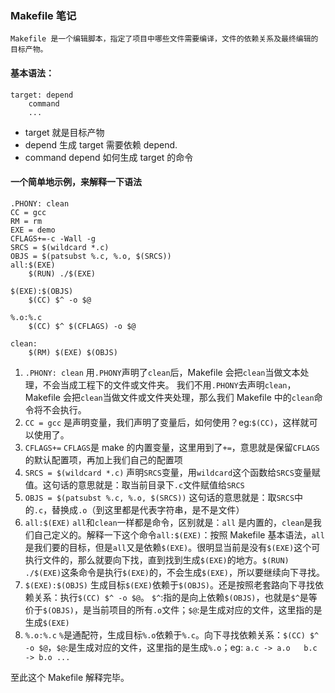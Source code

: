 ### Makefile 笔记

```
Makefile 是一个编辑脚本，指定了项目中哪些文件需要编译，文件的依赖关系及最终编辑的目标产物。
```

#### 基本语法：

```
target: depend
    command
    ...
```

- target 就是目标产物
- depend 生成 target 需要依赖 depend.
- command depend 如何生成 target 的命令

#### 一个简单地示例，来解释一下语法

```
.PHONY: clean
CC = gcc
RM = rm
EXE = demo
CFLAGS+=-c -Wall -g
SRCS = $(wildcard *.c)
OBJS = $(patsubst %.c, %.o, $(SRCS))
all:$(EXE)
	$(RUN) ./$(EXE)

$(EXE):$(OBJS)
	$(CC) $^ -o $@

%.o:%.c
	$(CC) $^ $(CFLAGS) -o $@

clean:
	$(RM) $(EXE) $(OBJS)
```

1. `.PHONY: clean`
   用`.PHONY`声明了`clean`后，Makefile 会把`clean`当做文本处理，不会当成工程下的文件或文件夹。
   我们不用`.PHONY`去声明`clean`，Makefile 会把`clean`当做文件或文件夹处理，那么我们 Makefile 中的`clean`命令将不会执行。
2. `CC = gcc`
   是声明变量，我们声明了变量后，如何使用？eg:`$(CC)`，这样就可以使用了。
3. `CFLAGS+=`
   `CFLAGS`是 make 的内置变量，这里用到了`+=`，意思就是保留`CFLAGS`的默认配置项，再加上我们自己的配置项
4. `SRCS = $(wildcard *.c)`
   声明`SRCS`变量，用`wildcard`这个函数给`SRCS`变量赋值。这句话的意思就是：取当前目录下`.c`文件赋值给`SRCS`
5. `OBJS = $(patsubst %.c, %.o, $(SRCS))`
   这句话的意思就是：取`SRCS`中的`.c`，替换成`.o`（到这里都是代表字符串，是不是文件）
6. `all:$(EXE)`
   `all`和`clean`一样都是命令，区别就是：`all` 是内置的，`clean`是我们自己定义的。解释一下这个命令`all:$(EXE)`：按照 Makefile 基本语法，`all`是我们要的目标，但是`all`又是依赖`$(EXE)`。很明显当前是没有`$(EXE)`这个可执行文件的，那么就要向下找，直到找到生成`$(EXE)`的地方。`$(RUN) ./$(EXE)`这条命令是执行`$(EXE)`的，不会生成`$(EXE)`，所以要继续向下寻找。
7. `$(EXE):$(OBJS)`
   生成目标`$(EXE)`依赖于`$(OBJS)`。还是按照老套路向下寻找依赖关系：执行`$(CC) $^ -o $@`。 `$^`:指的是向上依赖`$(OBJS)`，也就是`$^`是等价于`$(OBJS)`，是当前项目的所有`.o`文件；`$@`:是生成对应的文件，这里指的是生成`$(EXE)`
8. `%.o:%.c`
   `%`是通配符，生成目标`%.o`依赖于`%.c`。向下寻找依赖关系：`$(CC) $^ -o $@`，`$@`:是生成对应的文件，这里指的是生成`%.o`；eg: `a.c -> a.o   b.c -> b.o ...`

至此这个 Makefile 解释完毕。
